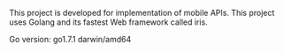 This project is developed for implementation of mobile APIs. This project uses Golang and its fastest Web framework called iris.

Go version: go1.7.1 darwin/amd64
